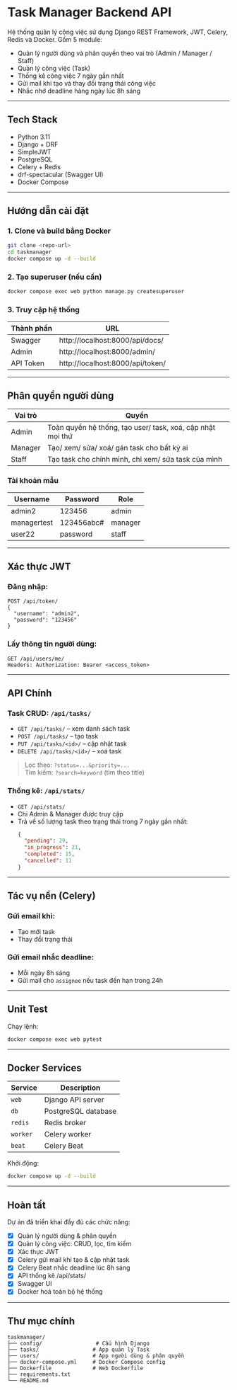 # Task Manager Backend API

Hệ thống quản lý công việc sử dụng Django REST Framework, JWT, Celery, Redis và Docker. Gồm 5 module:

- Quản lý người dùng và phân quyền theo vai trò (Admin / Manager / Staff)
- Quản lý công việc (Task)
- Thống kê công việc 7 ngày gần nhất
- Gửi mail khi tạo và thay đổi trạng thái công việc
- Nhắc nhở deadline hàng ngày lúc 8h sáng

---

## Tech Stack
- Python 3.11
- Django + DRF
- SimpleJWT
- PostgreSQL
- Celery + Redis
- drf-spectacular (Swagger UI)
- Docker Compose

---

## Hướng dẫn cài đặt

### 1. Clone và build bằng Docker

```bash
git clone <repo-url>
cd taskmanager
docker compose up -d --build
```

### 2. Tạo superuser (nếu cần)

```bash
docker compose exec web python manage.py createsuperuser
```

### 3. Truy cập hệ thống

| Thành phần | URL                              |
|------------|----------------------------------|
| Swagger    | http://localhost:8000/api/docs/  |
| Admin      | http://localhost:8000/admin/     |
| API Token  | http://localhost:8000/api/token/ |

---

## Phân quyền người dùng

| Vai trò  | Quyền                                                                 |
|----------|-----------------------------------------------------------------------|
| Admin    | Toàn quyền hệ thống, tạo user/ task, xoá, cập nhật mọi thứ            |
| Manager  | Tạo/ xem/ sửa/ xoá/ gán task cho bất kỳ ai                            |
| Staff    | Tạo task cho chính mình, chỉ xem/ sửa task của mình                   |

### Tài khoản mẫu

| Username    | Password  | Role     |
|-------------|-----------|----------|
| admin2      | 123456    | admin    |
| managertest | 123456abc#| manager  |
| user22      | password  | staff    |

---

## Xác thực JWT

### Đăng nhập:

```
POST /api/token/
{
  "username": "admin2",
  "password": "123456"
}
```

### Lấy thông tin người dùng:

```
GET /api/users/me/
Headers: Authorization: Bearer <access_token>
```

---

## API Chính

### Task CRUD: `/api/tasks/`

- `GET /api/tasks/` – xem danh sách task
- `POST /api/tasks/` – tạo task
- `PUT /api/tasks/<id>/` – cập nhật task
- `DELETE /api/tasks/<id>/` – xoá task

> Lọc theo: `?status=...&priority=...`  
> Tìm kiếm: `?search=keyword` (tìm theo title)

### Thống kê: `/api/stats/`

- `GET /api/stats/`
- Chỉ Admin & Manager được truy cập
- Trả về số lượng task theo trạng thái trong 7 ngày gần nhất:
  ```json
  {
    "pending": 29,
    "in_progress": 21,
    "completed": 15,
    "cancelled": 11
  }
  ```

---

## Tác vụ nền (Celery)

### Gửi email khi:

- Tạo mới task
- Thay đổi trạng thái

### Gửi email nhắc deadline:

- Mỗi ngày 8h sáng
- Gửi mail cho `assignee` nếu task đến hạn trong 24h

---
## Unit Test

Chạy lệnh:

```bash
docker compose exec web pytest
```

---

## Docker Services

| Service | Description        |
|---------|--------------------|
| `web`   | Django API server  |
| `db`    | PostgreSQL database|
| `redis` | Redis broker       |
| `worker`| Celery worker      |
| `beat`  | Celery Beat        |

Khởi động:

```bash
docker compose up -d --build
```

---

## Hoàn tất

Dự án đã triển khai đầy đủ các chức năng:
- [x] Quản lý người dùng & phân quyền
- [x] Quản lý công việc: CRUD, lọc, tìm kiếm
- [x] Xác thực JWT
- [x] Celery gửi mail khi tạo & cập nhật task
- [x] Celery Beat nhắc deadline lúc 8h sáng
- [x] API thống kê /api/stats/
- [x] Swagger UI
- [x] Docker hoá toàn bộ hệ thống

---

## Thư mục chính

```
taskmanager/
├── config/                 # Cấu hình Django
├── tasks/                 # App quản lý Task
├── users/                 # App người dùng & phân quyền
├── docker-compose.yml     # Docker Compose config
├── Dockerfile             # Web Dockerfile
├── requirements.txt
└── README.md
```